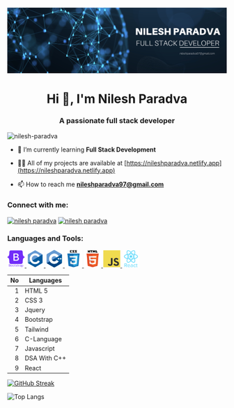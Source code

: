 ![logo](https://github.com/nilesh-paradva/nilesh-paradva/blob/main/Navy%20Geometric%20Technology%20LinkedIn%20Banner.png)
<h1 align="center">Hi 👋, I'm Nilesh Paradva</h1>
<h3 align="center">A passionate full stack developer</h3>

<p align="left"> <img src="https://komarev.com/ghpvc/?username=nilesh-paradva&label=Profile%20views&color=0e75b6&style=flat" alt="nilesh-paradva" /> </p>

- 🌱 I’m currently learning **Full Stack Development**

- 👨‍💻 All of my projects are available at [https://nileshparadva.netlify.app](https://nileshparadva.netlify.app)

- 📫 How to reach me **nileshparadva97@gmail.com**

<h3 align="left">Connect with me:</h3>
<p align="left">
<a href="https://codepen.io/nilesh paradva" target="blank"><img align="center" src="https://raw.githubusercontent.com/rahuldkjain/github-profile-readme-generator/master/src/images/icons/Social/codepen.svg" alt="nilesh paradva" height="30" width="40" /></a>
<a href="https://linkedin.com/in/nilesh paradva" target="blank"><img align="center" src="https://raw.githubusercontent.com/rahuldkjain/github-profile-readme-generator/master/src/images/icons/Social/linked-in-alt.svg" alt="nilesh paradva" height="30" width="40" /></a>
</p>

<h3 align="left">Languages and Tools:</h3>
<p align="left"> <a href="https://getbootstrap.com" target="_blank" rel="noreferrer"> <img src="https://raw.githubusercontent.com/devicons/devicon/master/icons/bootstrap/bootstrap-plain-wordmark.svg" alt="bootstrap" width="40" height="40"/> </a> <a href="https://www.cprogramming.com/" target="_blank" rel="noreferrer"> <img src="https://raw.githubusercontent.com/devicons/devicon/master/icons/c/c-original.svg" alt="c" width="40" height="40"/> </a> <a href="https://www.w3schools.com/cpp/" target="_blank" rel="noreferrer"> <img src="https://raw.githubusercontent.com/devicons/devicon/master/icons/cplusplus/cplusplus-original.svg" alt="cplusplus" width="40" height="40"/> </a> <a href="https://www.w3schools.com/css/" target="_blank" rel="noreferrer"> <img src="https://raw.githubusercontent.com/devicons/devicon/master/icons/css3/css3-original-wordmark.svg" alt="css3" width="40" height="40"/> </a> <a href="https://www.w3.org/html/" target="_blank" rel="noreferrer"> <img src="https://raw.githubusercontent.com/devicons/devicon/master/icons/html5/html5-original-wordmark.svg" alt="html5" width="40" height="40"/> </a> <a href="https://developer.mozilla.org/en-US/docs/Web/JavaScript" target="_blank" rel="noreferrer"> <img src="https://raw.githubusercontent.com/devicons/devicon/master/icons/javascript/javascript-original.svg" alt="javascript" width="40" height="40"/> </a> <a href="https://reactjs.org/" target="_blank" rel="noreferrer"> <img src="https://raw.githubusercontent.com/devicons/devicon/master/icons/react/react-original-wordmark.svg" alt="react" width="40" height="40"/> </a> </p>

| No | Languages |
|-----:|--------------|
|     1| HTML 5       |
|     2| CSS 3        |
|     3| Jquery       |
|     4| Bootstrap    |
|     5| Tailwind     |
|     6| C-Language   |
|     7| Javascript   |
|     8| DSA With C++ |
|     9| React        |

[![GitHub Streak](https://streak-stats.demolab.com/?user=nilesh-paradva)](https://git.io/streak-stats)

![Top Langs](https://github-readme-stats.vercel.app/api/top-langs/?username=nilesh-paradva&layout=compact)
